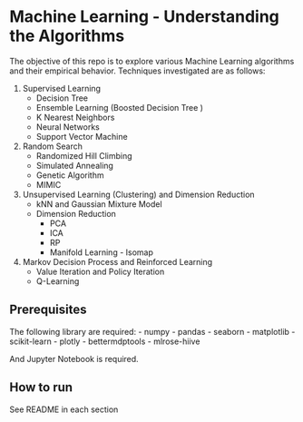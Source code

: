 # Machine Learning - Understanding the Algorithms
The objective of this repo is to explore various Machine Learning algorithms and their empirical behavior. Techniques investigated are as follows:

1. Supervised Learning
    - Decision Tree
    - Ensemble Learning (Boosted Decision Tree )
    - K Nearest Neighbors
    - Neural Networks
    - Support Vector Machine
2. Random Search
    - Randomized Hill Climbing
    - Simulated Annealing
    - Genetic Algorithm
    - MIMIC
3. Unsupervised Learning (Clustering) and Dimension Reduction
    - kNN and Gaussian Mixture Model
    - Dimension Reduction
      - PCA
      - ICA
      - RP
      - Manifold Learning - Isomap
4. Markov Decision Process and Reinforced Learning
    - Value Iteration and Policy Iteration
    - Q-Learning

## Prerequisites
The following library are required:
    - numpy
    - pandas
    - seaborn
    - matplotlib
    - scikit-learn
    - plotly
    - bettermdptools
    - mlrose-hiive

And Jupyter Notebook is required.

## How to run
See README in each section

